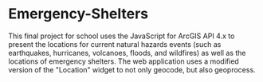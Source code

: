 # Emergency-Shelters

This final project for school uses the JavaScript for ArcGIS API 4.x to present the locations for current natural hazards events (such as earthquakes, hurricanes, volcanoes, floods, and wildfires) as well as the locations of emergency shelters. The web application uses a modified version of the "Location" widget to not only geocode, but also geoprocess.
